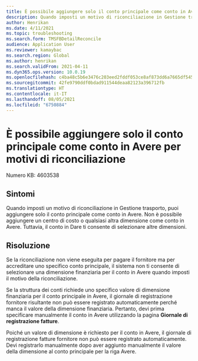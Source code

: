 ```yaml
---
title: È possibile aggiungere solo il conto principale come conto in Avere per motivi di riconciliazione
description: Quando imposti un motivo di riconciliazione in Gestione trasporto, puoi aggiungere solo il conto principale come conto in Avere.
author: Henrikan
ms.date: 4/11/2021
ms.topic: troubleshooting
ms.search.form: TMSFBDetailReconcile
audience: Application User
ms.reviewer: kamaybac
ms.search.region: Global
ms.author: henrikan
ms.search.validFrom: 2021-04-11
ms.dyn365.ops.version: 10.0.19
ms.openlocfilehash: c4ba48c5b6e3476c203eed2fddf053ce8af873dd6a7665df54560c8894f8c2d1
ms.sourcegitcommit: 42fe9790ddf0bdad911544deaa82123a396712fb
ms.translationtype: HT
ms.contentlocale: it-IT
ms.lasthandoff: 08/05/2021
ms.locfileid: "6750884"
---
```

# <a name="you-can-add-only-the-main-account-as-the-credit-account-for-reconciliation-reasons"></a>È possibile aggiungere solo il conto principale come conto in Avere per motivi di riconciliazione

Numero KB: 4603538

## <a name="symptoms"></a>Sintomi

Quando imposti un motivo di riconciliazione in Gestione trasporto, puoi aggiungere solo il conto principale come conto in Avere. Non è possibile aggiungere un centro di costo o qualsiasi altra dimensione come conto in Avere. Tuttavia, il conto in Dare ti consente di selezionare altre dimensioni.

## <a name="resolution"></a>Risoluzione

Se la riconciliazione non viene eseguita per pagare il fornitore ma per accreditare uno specifico conto principale, il sistema non ti consente di selezionare una dimensione finanziaria per il conto in Avere quando imposti il motivo della riconciliazione.

Se la struttura dei conti richiede uno specifico valore di dimensione finanziaria per il conto principale in Avere, il giornale di registrazione fornitore risultante non può essere registrato automaticamente perché manca il valore della dimensione finanziaria. Pertanto, devi prima specificare manualmente il conto in Avere utilizzando la pagina **Giornale di registrazione fatture**.

Poiché un valore di dimensione è richiesto per il conto in Avere, il giornale di registrazione fatture fornitore non può essere registrato automaticamente. Devi registrarlo manualmente dopo aver aggiunto manualmente il valore della dimensione al conto principale per la riga Avere.
